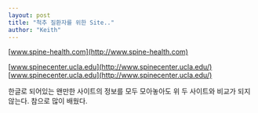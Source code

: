 ```yaml
---
layout: post
title: "척추 질환자를 위한 Site.."
author: "Keith"
---
```



[www.spine-health.com](http://www.spine-health.com)

[www.spinecenter.ucla.edu](http://www.spinecenter.ucla.edu/)
[www.spinecenter.ucla.edu](http://www.spinecenter.ucla.edu/)

한글로 되어있는 왠만한 사이트의 정보를 모두 모아놓아도 위 두 사이트와 비교가 되지 않는다.
참으로 많이 배웠다.

